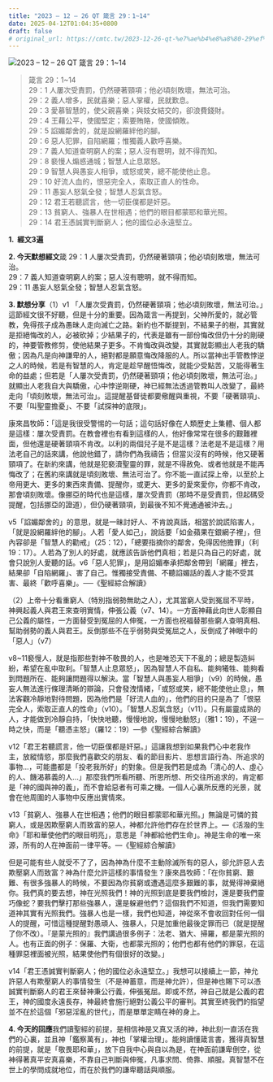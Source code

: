 ```yaml
---
title: "2023 – 12 – 26 QT 箴言 29：1~14"
date: 2025-04-12T01:04:35+0800
draft: false
# original_url: https://cmtc.tw/2023-12-26-qt-%e7%ae%b4%e8%a8%80-29%ef%bc%9a114
---
```


![2023 – 12 – 26 QT 箴言 29：1\~14](/images/qt.jpg  "2023 – 12 – 26 QT 箴言 29：1\~14")

> 箴言 29：1\~14  
> 29：1 人屢次受責罰，仍然硬著頸項；他必頃刻敗壞，無法可治。  
> 29：2 義人增多，民就喜樂；惡人掌權，民就歎息。  
> 29：3 愛慕智慧的，使父親喜樂；與妓女結交的，卻浪費錢財。  
> 29：4 王藉公平，使國堅定；索要賄賂，使國傾敗。  
> 29：5 諂媚鄰舍的，就是設網羅絆他的腳。  
> 29：6 惡人犯罪，自陷網羅；惟獨義人歡呼喜樂。  
> 29：7 義人知道查明窮人的案；惡人沒有聰明，就不得而知。  
> 29：8 褻慢人煽惑通城；智慧人止息眾怒。  
> 29：9 智慧人與愚妄人相爭，或怒或笑，總不能使他止息。  
> 29：10 好流人血的，恨惡完全人，索取正直人的性命。  
> 29：11 愚妄人怒氣全發；智慧人忍氣含怒。  
> 29：12 君王若聽謊言，他一切臣僕都是奸惡。  
> 29：13 貧窮人、強暴人在世相遇；他們的眼目都蒙耶和華光照。  
> 29：14 君王憑誠實判斷窮人；他的國位必永遠堅立。

**1.  經文3遍**

**2. 今天默想經文**箴 29：1 人屢次受責罰，仍然硬著頸項；他必頃刻敗壞，無法可治。  
29：7 義人知道查明窮人的案；惡人沒有聰明，就不得而知。  
29：11 愚妄人怒氣全發；智慧人忍氣含怒。

**3. 默想分享**（1）v1 「人屢次受責罰，仍然硬著頸項；他必頃刻敗壞，無法可治。」這節經文很不好聽，但是十分的重要。因為箴言一再提到，父神所愛的，就必管教，免得孩子成為愚昧人走向滅亡之路。新約也不斷提到，不結果子的樹，其實就是拒絕悔改的人，必被砍掉；少結果子的，代表是雖有一部份悔改但仍十分的剛硬的，神要管教修剪，使他結果子更多。不肯悔改與改變，其實就彰顯出人老我的驕傲；因為凡是向神謙卑的人，絕對都是願意悔改降服的人。所以當神出手管教悖逆之人的時候，若是有智慧的人，肯定是趁早醒悟悔改，就能少受點苦，又能得著生命的益處；但若是「人屢次受責罰，仍然硬著頸項；他必頃刻敗壞，無法可治。」就顯出人老我自大與驕傲，心中悖逆剛硬，神已經無法透過管教叫人改變了，最終走向「頃刻敗壞，無法可治」。這提醒基督徒都要儆醒與重視，不要「硬著頸項」、不要「叫聖靈擔憂」、不要「試探神的底限」。

康來昌牧師：「這是我很受警惕的一句話；這句話好像在人類歷史上集體、個人都是這樣：屢次受責罰。在教會裡也有看到這樣的人，他好像常常在很多的艱難裡面，但他還是硬著頸項不肯改。以利的兩個兒子是不是這樣？法老是不是這樣？用法老自己的話來講，他說他錯了，請你們為我禱告；但當災沒有的時候，他又硬著頸項了。在新約來講，他就是犯褻瀆聖靈的罪，就是不得赦免、或者他就是不能再悔改了；在舊約來講就是頃刻敗壞、無法可治了。你不能一直試探上帝，以至於上帝用更大、更多的東西來責備、提醒你，或更大、更多的愛來愛你，你都不肯改，那會頃刻敗壞。像挪亞的時代也是這樣，屢次受責罰（那時不是受責罰，但起碼受提醒，包括挪亞的證道），但仍硬著頸項，到最後不知不覺通通被沖去。」

v5「諂媚鄰舍的」的意思，就是一昧討好人、不肯說真話，相當於說謊陷害人，「就是設網羅絆他的腳」。人若「愛人如己」，說話要「如金蘋果在銀網子裡」，但內容卻是「智慧人的勸戒」（25：12），「總要指摘你的鄰舍，免得因他擔罪」（利19：17）。人若為了別人的好處，就應該告訴他們真相；若是只為自己的好處，就會只說別人愛聽的話。v6「惡人犯罪」，是用諂媚奉承把鄰舍帶到「網羅」裡去，結果卻「自陷網羅」、害了自己。惟獨接受責備、不聽諂媚話的義人才能不受其害、最終「歡呼喜樂」。──《聖經綜合解讀》

（2）上帝十分看重窮人（特別指弱勢無助之人），尤其當窮人受到冤屈不平時，神興起義人與君王來查明實情，伸張公義（v7、14）。一方面神藉此向世人彰顯自己公義的屬性，一方面替受到冤屈的人伸冤，一方面也祝福替那些窮人查明真相、幫助弱勢的義人與君王。反倒那些不在乎弱勢與受冤屈之人，反倒成了神眼中的「惡人」（v7）

v8\~11褻慢人，就是指那些對神不敬畏的人，也是唯恐天下不亂的；總是製造糾紛，希望在亂中取利。「智慧人止息眾怒」，因為智慧人不自私、能夠犧牲、能夠看到問題所在、能夠讓問題得以解決。當「智慧人與愚妄人相爭」（v9）的時候，愚妄人無法進行條理清晰的辯論，只會發洩情緒，「或怒或笑，總不能使他止息」，無法客觀冷靜地對待問題，因為他們是「好流人血的」，他們的目的只是為了「恨惡完全人，索取正直人的性命」（v10）。「智慧人忍氣含怒」（v11）。只有屬靈成熟的人，才能做到冷靜自持，「快快地聽，慢慢地說，慢慢地動怒」（雅1：19），不逞一時之快，而是「聽憑主怒」（羅12：19）—參《聖經綜合解讀》

v12「君王若聽謊言，他一切臣僕都是奸惡。」這讓我想到如果我們心中老我作主，放縱情慾，那麼我們喜歡交的朋友、看的節目影片、思想言語行為、所追求的事物…，可能盡都是「投老我所好」的對象。但是我們若是成為「清心的人、虛心的人、饑渴慕義的人…」那麼我們所看所聽、所思所想、所交往所追求的，肯定都是「神的國與神的義」，而不會給惡者有可乘之機。一個人心裏所反應的光景，就會在他周圍的人事物中反應出實情來。

v13「貧窮人、強暴人在世相遇；他們的眼目都蒙耶和華光照。」無論是可憐的貧窮人，或是因欺壓窮人而致富的惡人，神都允許他們存在於世界上。—《活潑的生命》「耶和華使他們的眼目明亮」，意思是「神都給他們生命」。神是生命的唯一來源，所有的人在神面前一律平等。—《聖經綜合解讀》

但是可能有些人就受不了了，因為神為什麼不主動除滅所有的惡人，卻允許惡人去欺壓窮人而致富？神為什麼允許這樣的事情發生？康來昌牧師：「在你貧窮、艱難、有很多強暴人的時候，不要因為你貧窮或遭遇這麼多艱難的事，就覺得神棄絕你。我們真的要去想，神在光照我們！神的光照到底是要我們檢討，還是要我們靈巧像蛇？要我們擊打那些強暴人，還是躲避他們？這個我們不知道，但我們需要知道神其實有光照我們。強暴人也是一樣，我們也知道，神從來不會收回對任何一個人的提醒，可惜這種提醒對愚頑人、強暴人，只是加重他最後定罪而已（就是提醒了你不改）。『是蒙光照的』我們講過很多例子：法老、猶大、掃羅，都是蒙光照的人。也有正面的例子：保羅、大衛，也都蒙光照的；他們也都有他們的罪惡，在這種罪惡裡面被光照，結果使他們有個很好的改變。」

v14「君王憑誠實判斷窮人；他的國位必永遠堅立。」我想可以接續上一節，神允許惡人有欺壓窮人的事情發生（不是神蓄意，而是神允許），但是神也賜下可以憑誠實判斷窮人的君王來替神秉公行義，伸張冤屈。即或不然，神自己就是公義的君王，神的國度永遠長存，神最終會施行絕對公義公平的審判。其實至終我們的指望並不在於這個「邪惡淫亂的世代」，而是單單定睛在神的身上。

**4. 今天的回應**我們讀聖經的前提，是相信神是又真又活的神，神此刻一直活在我們的心裏，並且神「鑑察萬有」，神也「掌權治理」。能夠讀懂箴言書，獲得真智慧的前提，就是「敬畏耶和華」，放下自我中心與自以為是，在神面前謙卑倒空，從神得著真平安真喜樂，不靠自己判斷與伸冤，凡事求問、倚靠、順服。真智慧不在世上的學問成就地位，而在於我們的謙卑聽話與順服。